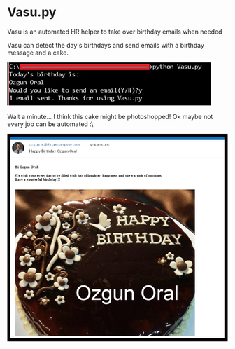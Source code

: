 # Vasu.py
Vasu is an automated HR helper to take over birthday emails when needed

Vasu can detect the day's birthdays and send emails with a birthday message
and a cake.

![Alt text](https://github.com/ozgunoral/Vasu.py/blob/master/screenshot2.jpg?raw=true "Execution")

Wait a minute... I think this cake might be photoshopped!
Ok maybe not every job can be automated :\

![Alt text](https://github.com/ozgunoral/Vasu.py/blob/master/screenshot.jpg?raw=true "Cake!")